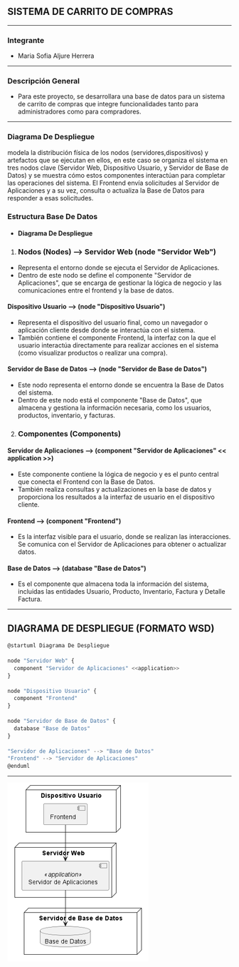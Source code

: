 ## **SISTEMA DE CARRITO DE COMPRAS** ##
 ------------------------------------------
 ### **Integrante** ###
 - Maria Sofia Aljure Herrera
 ------------------------------------------
 ### **Descripción General** ###
 - Para este proyecto, se desarrollara una base de datos para un sistema de carrito de compras que integre
 funcionalidades tanto para administradores como para compradores.
 -----------------------------------------
### **Diagrama De Despliegue**
modela la distribución física de los nodos (servidores,dispositivos) y artefactos que se ejecutan en ellos, en este caso se organiza el sistema en tres nodos clave (Servidor Web, Dispositivo Usuario, y Servidor de Base de Datos) y se muestra cómo estos componentes interactúan para completar las operaciones del sistema. El Frontend envía solicitudes al Servidor de Aplicaciones y a su vez, consulta o actualiza la Base de Datos para responder a esas solicitudes.
### **Estructura Base De Datos** ###
 - #### **Diagrama De Despliegue** ####
1. ### **Nodos (Nodes)** -->  Servidor Web (node "Servidor Web") ####
- Representa el entorno donde se ejecuta el Servidor de Aplicaciones.
- Dentro de este nodo se define el componente "Servidor de Aplicaciones", que se encarga de gestionar la lógica de negocio y las comunicaciones entre el frontend y la base de datos.
#### **Dispositivo Usuario -->** (node "Dispositivo Usuario")
- Representa el dispositivo del usuario final, como un navegador o aplicación cliente desde donde se interactúa con el sistema.
- También contiene el componente Frontend, la interfaz con la que el usuario interactúa directamente para realizar acciones en el sistema (como visualizar productos o realizar una compra).
#### **Servidor de Base de Datos -->** (node "Servidor de Base de Datos")
- Este nodo representa el entorno donde se encuentra la Base de Datos del sistema.
- Dentro de este nodo está el componente "Base de Datos", que almacena y gestiona la información necesaria, como los usuarios, productos, inventario, y facturas.
2. ### **Componentes (Components)** ###
#### **Servidor de Aplicaciones** --> (component "Servidor de Aplicaciones" << application >>)
- Este componente contiene la lógica de negocio y es el punto central que conecta el Frontend con la Base de Datos.
- También realiza consultas y actualizaciones en la base de datos y proporciona los resultados a la interfaz de usuario en el dispositivo cliente.
#### **Frontend** --> (component "Frontend")
- Es la interfaz visible para el usuario, donde se realizan las interacciones. Se comunica con el Servidor de Aplicaciones para obtener o actualizar datos.
#### **Base de Datos** --> (database "Base de Datos")
- Es el componente que almacena toda la información del sistema, incluidas las entidades Usuario, Producto, Inventario, Factura y Detalle Factura.
----------------------------------------------------------
 ## **DIAGRAMA DE DESPLIEGUE (FORMATO WSD)** ##
  ```js
  @startuml Diagrama De Despliegue 

node "Servidor Web" {
    component "Servidor de Aplicaciones" <<application>>
}

node "Dispositivo Usuario" {
    component "Frontend"
}

node "Servidor de Base de Datos" {
    database "Base de Datos"
}

"Servidor de Aplicaciones" --> "Base de Datos"
"Frontend" --> "Servidor de Aplicaciones"
@enduml

```
------------------------------------------------------------
![Diagrama De Despliegue](image.png)